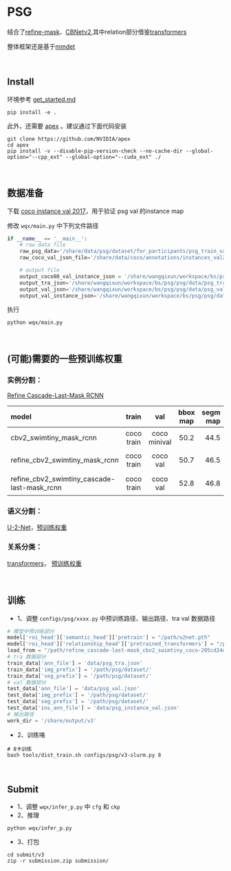 # PSG

结合了[refine-mask](https://github.com/zhanggang001/RefineMask)、[CBNetv2](https://github.com/VDIGPKU/CBNetV2),其中relation部分借鉴[transformers](https://github.com/huggingface/transformers)

整体框架还是基于[mmdet](https://github.com/open-mmlab/mmdetection)


<br>

## Install
环境参考 [get_started.md](https://github.com/open-mmlab/mmdetection/blob/master/docs/en/get_started.md) 
```
pip install -e .
```

此外，还需要 [apex](https://github.com/NVIDIA/apex) 。建议通过下面代码安装
```
git clone https://github.com/NVIDIA/apex
cd apex
pip install -v --disable-pip-version-check --no-cache-dir --global-option="--cpp_ext" --global-option="--cuda_ext" ./
```


<br>

## 数据准备

下载 [coco instance val 2017](https://cocodataset.org/#download)，用于验证 psg val 的instance map

修改 `wqx/main.py` 中下列文件路径
```python
if __name__ == '__main__':
    # raw data file
    raw_psg_data='/share/data/psg/dataset/for_participants/psg_train_val.json'
    raw_coco_val_json_file='/share/data/coco/annotations/instances_val2017.json'

    # output file
    output_coco80_val_instance_json = '/share/wangqixun/workspace/bs/psg/psg/data/instances_val2017_coco80.json'
    output_tra_json='/share/wangqixun/workspace/bs/psg/psg/data/psg_tra.json'
    output_val_json='/share/wangqixun/workspace/bs/psg/psg/data/psg_val.json'
    output_val_instance_json='/share/wangqixun/workspace/bs/psg/psg/data/psg_instance_val.json'

```
执行
```
python wqx/main.py
```




<br>

## (可能)需要的一些预训练权重

### 实例分割：
[Refine Cascade-Last-Mask RCNN](https://github.com/wangqixun/refine_caslm)

|model |train|val| bbox map | segm map | checkpoint|
|:--- | :-----: |:-----: |:-----: | ----: | :----:|
|cbv2_swimtiny_mask_rcnn|coco train|coco minival|50.2|44.5|[链接](https://github.com/CBNetwork/storage/releases/download/v1.0.0/mask_rcnn_cbv2_swin_tiny_patch4_window7_mstrain_480-800_adamw_3x_coco.pth.zip)(from [repo](https://github.com/VDIGPKU/CBNetV2))|
|refine_cbv2_swimtiny_mask_rcnn|coco train|coco val|50.7|46.5|[链接](https://cloud.189.cn/t/iMbINfRRfER3)(访问码:fj4k)|
|refine_cbv2_swimtiny_cascade-last-mask_rcnn |coco train|coco val| 52.8 |46.8| [链接](https://cloud.189.cn/t/BJBZjanuERR3)(访问码:qr0n)

### 语义分割：
[U-2-Net](https://github.com/xuebinqin/U-2-Net)，[预训练权重](https://drive.google.com/file/d/1ao1ovG1Qtx4b7EoskHXmi2E9rp5CHLcZ/view?usp=sharing)

### 关系分类：
[transformers](https://github.com/huggingface/transformers)，
[预训练权重](https://huggingface.co/hfl/chinese-roberta-wwm-ext)



<br>

## 训练
+ 1、调整 `configs/psg/xxxx.py` 中预训练路径、输出路径、tra val 数据路径
```python
# 模型中预训练部分
model['roi_head']['semantic_head']['pretrain'] = "/path/u2net.pth"
model['roi_head']['relationship_head']['pretrained_transformers'] = "/path/chinese-roberta-wwm-ext"
load_from = "/path/refine_cascade-last-mask_cbv2_swimtiny_coco-205cd24d.pth"
# tra 数据部分
train_data['ann_file'] = 'data/psg_tra.json'
train_data['img_prefix'] = '/path/psg/dataset/'
train_data['seg_prefix'] = '/path/psg/dataset/'
# val 数据部分
test_data['ann_file'] = 'data/psg_val.json'
test_data['img_prefix'] = '/path/psg/dataset/'
test_data['seg_prefix'] = '/path/psg/dataset/'
test_data['ins_ann_file'] = 'data/psg_instance_val.json'
# 输出路径
work_dir = '/share/output/v3'
```
+ 2、训练咯
```
# 8卡训练
bash tools/dist_train.sh configs/psg/v3-slurm.py 8 
```

<br>

## Submit
+ 1、调整 `wqx/infer_p.py` 中 `cfg` 和 `ckp`
+ 2、推理
```
python wqx/infer_p.py
```
+ 3、打包
```
cd submit/v3
zip -r submission.zip submission/
```









